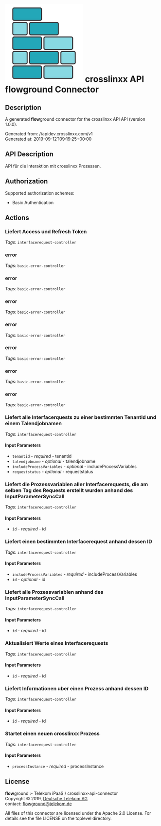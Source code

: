 # ![LOGO](logo.png) crosslinxx API **flow**ground Connector

## Description

A generated **flow**ground connector for the crosslinxx API API (version 1.0.0).

Generated from: //apidev.crosslinxx.com/v1<br/>
Generated at: 2019-09-12T09:19:25+00:00

## API Description

API für die Interaktion mit crosslinxx Prozessen.<br/>

## Authorization

Supported authorization schemes:
- Basic Authentication

## Actions

### Liefert Access und Refresh Token

*Tags:* `interfacerequest-controller`

### error

*Tags:* `basic-error-controller`

### error

*Tags:* `basic-error-controller`

### error

*Tags:* `basic-error-controller`

### error

*Tags:* `basic-error-controller`

### error

*Tags:* `basic-error-controller`

### error

*Tags:* `basic-error-controller`

### error

*Tags:* `basic-error-controller`

### Liefert alle Interfacerquests zu einer bestimmten TenantId und einem Talendjobnamen

*Tags:* `interfacerequest-controller`

#### Input Parameters
* `tenantid` - _required_ - tenantid<br/>
* `talendjobname` - _optional_ - talendjobname<br/>
* `includeProcessVariables` - _optional_ - includeProcessVariables<br/>
* `requeststatus` - _optional_ - requeststatus<br/>

### Liefert die Prozessvariablen aller Interfacerequests, die am selben Tag des Requests erstellt wurden anhand des InputParameterSyncCall

*Tags:* `interfacerequest-controller`

#### Input Parameters
* `id` - _required_ - id<br/>

### Liefert einen bestimmten Interfacerequest anhand dessen ID

*Tags:* `interfacerequest-controller`

#### Input Parameters
* `includeProcessVariables` - _required_ - includeProcessVariables<br/>
* `id` - _optional_ - id<br/>

### Liefert alle Prozessvariablen anhand des InputParameterSyncCall

*Tags:* `interfacerequest-controller`

#### Input Parameters
* `id` - _required_ - id<br/>

### Aktualisiert Werte eines Interfacerequests

*Tags:* `interfacerequest-controller`

#### Input Parameters
* `id` - _required_ - id<br/>

### Liefert Informationen uber einen Prozess anhand dessen ID

*Tags:* `interfacerequest-controller`

#### Input Parameters
* `id` - _required_ - id<br/>

### Startet einen neuen crosslinxx Prozess

*Tags:* `interfacerequest-controller`

#### Input Parameters
* `processInstance` - _required_ - processInstance<br/>

## License

**flow**ground :- Telekom iPaaS / crosslinxx-api-connector<br/>
Copyright © 2019, [Deutsche Telekom AG](https://www.telekom.de)<br/>
contact: flowground@telekom.de

All files of this connector are licensed under the Apache 2.0 License. For details
see the file LICENSE on the toplevel directory.
